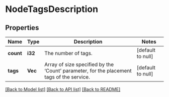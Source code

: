 # NodeTagsDescription

## Properties
Name | Type | Description | Notes
------------ | ------------- | ------------- | -------------
**count** | **i32** | The number of tags. | [default to null]
**tags** | **Vec<String>** | Array of size specified by the ‘Count’ parameter, for the placement tags of the service. | [default to null]

[[Back to Model list]](../README.md#documentation-for-models) [[Back to API list]](../README.md#documentation-for-api-endpoints) [[Back to README]](../README.md)


